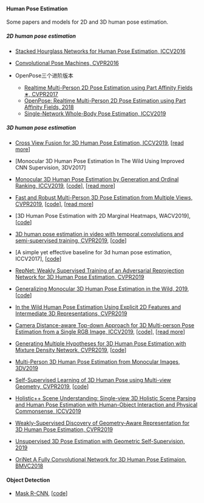 #### Human Pose Estimation

Some papers and models for 2D and 3D human pose estimation.

##### 2D human pose estimation

- [Stacked Hourglass Networks for Human Pose Estimation, ICCV2016](https://arxiv.org/abs/1603.06937v2)
- [Convolutional Pose Machines, CVPR2016](https://arxiv.org/abs/1602.00134v4)

- OpenPose三个进阶版本
  * [Realtime Multi-Person 2D Pose Estimation using Part Affinity Fields ∗, CVPR2017](https://arxiv.org/abs/1611.08050v2)
  * [OpenPose: Realtime Multi-Person 2D Pose Estimation using Part Affinity Fields, 2018](https://arxiv.org/abs/1812.08008v2)
  *  [Single-Network Whole-Body Pose Estimation, ICCV2019](https://arxiv.org/abs/1909.134230)



##### 3D human pose estimation

- [Cross View Fusion for 3D Human Pose Estimation, ICCV2019](http://arxiv.org/abs/1909.01203), [[read more](3D/Cross_View_Fusion.md)]
- [Monocular 3D Human Pose Estimation In The Wild Using Improved CNN Supervision, 3DV2017]
- [Monocular 3D Human Pose Estimation by Generation and Ordinal Ranking, ICCV2019](http://arxiv.org/abs/1904.01324), [[code](https://github.com/ssfootball04/generative_pose)],  [[read more](3D/Monocular_3D_Generation_Ordinal_Ranking.md)]

- [Fast and Robust Multi-Person 3D Pose Estimation from Multiple Views, CVPR2019](http://arxiv.org/abs/1901.04111), [[code](https://github.com/zju3dv/mvpose)], [[read more](3D/Multi_View_ZJUCAD.md)]
- [3D Human Pose Estimation with 2D Marginal Heatmaps, WACV2019], [[code](https://github.com/anibali/margipose)]
- [3D human pose estimation in video with temporal convolutions and semi-supervised training, CVPR2019](http://arxiv.org/abs/1811.11742), [[code](https://github.com/facebookresearch/VideoPose3D)]
- [A simple yet effective baseline for 3d human pose estimation, ICCV2017], [[code](https://github.com/una-dinosauria/3d-pose-baseline)]
- [RepNet: Weakly Supervised Training of an Adversarial Reprojection Network for 3D Human Pose Estimation, CVPR2019](http://arxiv.org/abs/1902.09868)
- [Generalizing Monocular 3D Human Pose Estimation in the Wild, 2019](http://arxiv.org/abs/1904.05512), [[code](https://github.com/llcshappy/Monocular-3D-Human-Pose)]
- [In the Wild Human Pose Estimation Using Explicit 2D Features and Intermediate 3D Representations, CVPR2019](http://arxiv.org/abs/1904.03289)
- [Camera Distance-aware Top-down Approach for 3D Multi-person Pose Estimation from a Single RGB Image, ICCV2019](http://arxiv.org/abs/1907.11346), [[code](https://github.com/mks0601/3DMPPE_ROOTNET_RELEASE)], [[read more](3D/Distance-aware_Top-down.md)]
- [Generating Multiple Hypotheses for 3D Human Pose Estimation with Mixture Density Network, CVPR2019](http://arxiv.org/abs/1904.05547), [[code](https://github.com/chaneyddtt/Generating-Multiple-Hypotheses-for-3D-Human-Pose-Estimation-with-Mixture-Density-Network)]
- [Multi-Person 3D Human Pose Estimation from Monocular Images, 3DV2019](http://arxiv.org/abs/1909.10854)
- [Self-Supervised Learning of 3D Human Pose using Multi-view Geometry, CVPR2019](http://arxiv.org/abs/1903.02330), [[code](https://github.com/mkocabas/EpipolarPose)]
- [Holistic++ Scene Understanding:
  Single-view 3D Holistic Scene Parsing and Human Pose Estimation with Human-Object Interaction and Physical Commonsense, ICCV2019](http://arxiv.org/abs/1909.01507)
- [Weakly-Supervised Discovery of Geometry-Aware Representation for 3D Human Pose Estimation, CVPR2019](http://arxiv.org/abs/1903.08839)
- [Unsupervised 3D Pose Estimation with Geometric Self-Supervision, 2019](http://arxiv.org/abs/1904.04812)
- [OriNet A Fully Convolutional Network for 3D Human Pose Estimaion, BMVC2018](http://arxiv.org/abs/1811.04989)





#### Object Detection

- [Mask R-CNN](https://arxiv.org/abs/1703.06870v3), [[code](https://github.com/facebookresearch/Detectron)]

